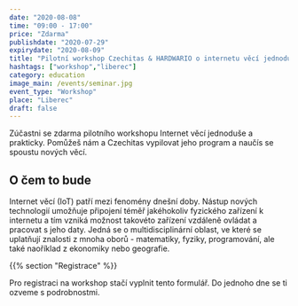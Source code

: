 ```yaml
---
date: "2020-08-08"
time: "09:00 - 17:00"
price: "Zdarma"
publishdate: "2020-07-29"
expirydate: "2020-08-09"
title: "Pilotní workshop Czechitas & HARDWARIO o internetu věcí jednoduše a prakticky"
hashtags: ["workshop","liberec"]
category: education
image_main: /events/seminar.jpg
event_type: "Workshop"
place: "Liberec"
draft: false
---
```


Zúčastni se zdarma pilotního workshopu Internet věcí jednoduše a prakticky. Pomůžeš nám a Czechitas vypilovat jeho program a naučís se spoustu nových věcí.

## O čem to bude
Internet věcí (IoT) patří mezi fenomény dnešní doby. Nástup nových technologií umožňuje připojení téměř jakéhokoliv fyzického zařízení k internetu a tím vzniká možnost takovéto zařízení vzdáleně ovládat a pracovat s jeho daty. Jedná se o multidisciplinární oblast, ve které se uplatňují znalosti z mnoha oborů - matematiky, fyziky, programování, ale také naoříklad z ekonomiky nebo geografie.

{{% section "Registrace" %}}

Pro registraci na workshop stačí vyplnit tento formulář. Do jednoho dne se ti ozveme s podrobnostmi.

<script charset="utf-8" type="text/javascript" src="//js.hsforms.net/forms/shell.js"></script>
<script>
jQuery(window).scroll(function() {
if (!jQuery('.hbspt-form').length) {
hbspt.forms.create({
    portalId: "5453210",
	formId: "8d2b7158-6262-45a4-9406-5c9636c72e59"
});
}
});
</script>
